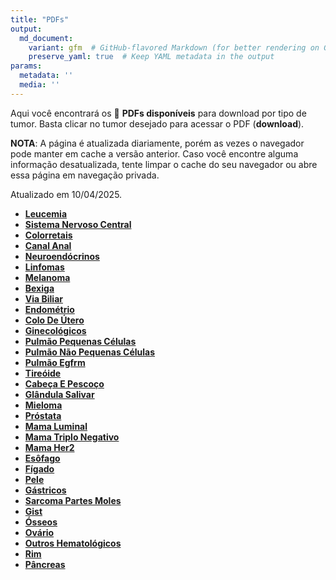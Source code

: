 ```yaml
---
title: "PDFs"
output: 
  md_document:
    variant: gfm  # GitHub-flavored Markdown (for better rendering on GitHub)
    preserve_yaml: true  # Keep YAML metadata in the output
params:
  metadata: ''
  media: ''
---
```


<script async src="https://scripts.simpleanalyticscdn.com/latest.js"></script>

Aqui você encontrará os 📝 **PDFs disponíveis** para download por tipo
de tumor. Basta clicar no tumor desejado para acessar o PDF
(**download**).

**NOTA**: A página é atualizada diariamente, porém as vezes o navegador
pode manter em cache a versão anterior. Caso você encontre alguma
informação desatualizada, tente limpar o cache do seu navegador ou abre
essa página em navegação privada.

Atualizado em 10/04/2025.

- [**Leucemia**](https://coeoralmeds-e768.restdb.io/media/67f75633f63b80480017b1cf?download=true)
- [**Sistema Nervoso
  Central**](https://coeoralmeds-e768.restdb.io/media/67f75634f63b80480017b1d2?download=true)
- [**Colorretais**](https://coeoralmeds-e768.restdb.io/media/67f75637f63b80480017b1d8?download=true)
- [**Canal
  Anal**](https://coeoralmeds-e768.restdb.io/media/67f75638f63b80480017b1d9?download=true)
- [**Neuroendócrinos**](https://coeoralmeds-e768.restdb.io/media/67f75639f63b80480017b1db?download=true)
- [**Linfomas**](https://coeoralmeds-e768.restdb.io/media/67f7563af63b80480017b1dd?download=true)
- [**Melanoma**](https://coeoralmeds-e768.restdb.io/media/67f7563cf63b80480017b1df?download=true)
- [**Bexiga**](https://coeoralmeds-e768.restdb.io/media/67f7563df63b80480017b1e1?download=true)
- [**Via
  Biliar**](https://coeoralmeds-e768.restdb.io/media/67f7563ef63b80480017b1e3?download=true)
- [**Endométrio**](https://coeoralmeds-e768.restdb.io/media/67f7563ff63b80480017b1e5?download=true)
- [**Colo De
  Útero**](https://coeoralmeds-e768.restdb.io/media/67f75640f63b80480017b1e7?download=true)
- [**Ginecológicos**](https://coeoralmeds-e768.restdb.io/media/67f75642f63b80480017b1e9?download=true)
- [**Pulmão Pequenas
  Células**](https://coeoralmeds-e768.restdb.io/media/67f75643f63b80480017b1eb?download=true)
- [**Pulmão Não Pequenas
  Células**](https://coeoralmeds-e768.restdb.io/media/67f75644f63b80480017b1ed?download=true)
- [**Pulmão
  Egfrm**](https://coeoralmeds-e768.restdb.io/media/67f75645f63b80480017b1ef?download=true)
- [**Tireóide**](https://coeoralmeds-e768.restdb.io/media/67f75648f63b80480017b1f4?download=true)
- [**Cabeça E
  Pescoço**](https://coeoralmeds-e768.restdb.io/media/67f75649f63b80480017b1f6?download=true)
- [**Glândula
  Salivar**](https://coeoralmeds-e768.restdb.io/media/67f7564af63b80480017b1f8?download=true)
- [**Mieloma**](https://coeoralmeds-e768.restdb.io/media/67f7564bf63b80480017b1fa?download=true)
- [**Próstata**](https://coeoralmeds-e768.restdb.io/media/67f7564cf63b80480017b1fb?download=true)
- [**Mama
  Luminal**](https://coeoralmeds-e768.restdb.io/media/67f7564ff63b80480017b1ff?download=true)
- [**Mama Triplo
  Negativo**](https://coeoralmeds-e768.restdb.io/media/67f75650f63b80480017b201?download=true)
- [**Mama
  Her2**](https://coeoralmeds-e768.restdb.io/media/67f75651f63b80480017b203?download=true)
- [**Esôfago**](https://coeoralmeds-e768.restdb.io/media/67f75652f63b80480017b205?download=true)
- [**Fígado**](https://coeoralmeds-e768.restdb.io/media/67f75653f63b80480017b207?download=true)
- [**Pele**](https://coeoralmeds-e768.restdb.io/media/67f75654f63b80480017b209?download=true)
- [**Gástricos**](https://coeoralmeds-e768.restdb.io/media/67f75656f63b80480017b20b?download=true)
- [**Sarcoma Partes
  Moles**](https://coeoralmeds-e768.restdb.io/media/67f75657f63b80480017b20d?download=true)
- [**Gist**](https://coeoralmeds-e768.restdb.io/media/67f75658f63b80480017b20f?download=true)
- [**Ósseos**](https://coeoralmeds-e768.restdb.io/media/67f75659f63b80480017b211?download=true)
- [**Ovário**](https://coeoralmeds-e768.restdb.io/media/67f7565af63b80480017b213?download=true)
- [**Outros
  Hematológicos**](https://coeoralmeds-e768.restdb.io/media/67f7565cf63b80480017b216?download=true)
- [**Rim**](https://coeoralmeds-e768.restdb.io/media/67f7565df63b80480017b218?download=true)
- [**Pâncreas**](https://coeoralmeds-e768.restdb.io/media/67f7565ef63b80480017b21a?download=true)

